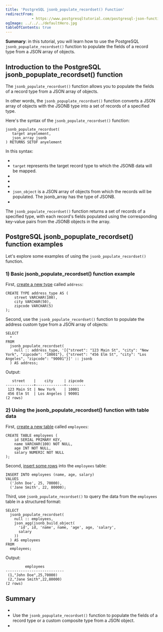```yaml
---
title: 'PostgreSQL jsonb_populate_recordset() Function'
redirectFrom: 
            - https://www.postgresqltutorial.com/postgresql-json-functions/postgresql-jsonb_populate_recordset/
ogImage: ../../../defaultHero.jpg
tableOfContents: true
---
```



**Summary**: in this tutorial, you will learn how to use the PostgreSQL `jsonb_popuplate_recordset()` function to populate the fields of a record type from a JSON array of objects.





## Introduction to the PostgreSQL jsonb_popuplate_recordset() function





The `jsonb_populate_recordset()` function allows you to populate the fields of a record type from a JSON array of objects.





In other words, the `jsonb_popuplate_recordset()` function converts a JSON array of objects with the JSONB type into a set of records of a specified type.





Here's the syntax of the `jsonb_populate_recordset()` function:





```
jsonb_populate_recordset(
   target anyelement,
   json_array jsonb
) RETURNS SETOF anyelement
```





In this syntax:





- 
- `target` represents the target record type to which the JSONB data will be mapped.
- 
-
- 
- `json_object` is a JSON array of objects from which the records will be populated. The jsonb_array has the type of JSONB.
- 





The `jsonb_populate_recordset()` function returns a set of records of a specified type, with each record's fields populated using the corresponding key-value pairs from the JSONB objects in the array.





## PostgreSQL jsonb_popuplate_recordset() function examples





Let's explore some examples of using the `jsonb_populate_recordset()` function.





### 1) Basic jsonb_populate_recordset() function example





First, [create a new type](https://www.postgresqltutorial.com/postgresql-tutorial/postgresql-user-defined-data-types/) called `address`:





```
CREATE TYPE address_type AS (
    street VARCHAR(100),
    city VARCHAR(50),
    zipcode VARCHAR(5)
);
```





Second, use the `jsonb_populate_recordset()` function to populate the address custom type from a JSON array of objects:





```
SELECT
  *
FROM
  jsonb_populate_recordset(
    null :: address_type, '[{"street": "123 Main St", "city": "New York", "zipcode": "10001"}, {"street": "456 Elm St", "city": "Los Angeles", "zipcode": "90001"}]' :: jsonb
  ) AS address;
```





Output:





```
   street    |    city     | zipcode
-------------+-------------+---------
 123 Main St | New York    | 10001
 456 Elm St  | Los Angeles | 90001
(2 rows)
```





### 2) Using the jsonb_populate_recordset() function with table data





First, [create a new table](https://www.postgresqltutorial.com/postgresql-tutorial/postgresql-create-table/) called `employees`:





```
CREATE TABLE employees (
    id SERIAL PRIMARY KEY,
    name VARCHAR(100) NOT NULL,
    age INT NOT NULL,
    salary NUMERIC NOT NULL
);
```





Second, [insert some rows](https://www.postgresqltutorial.com/postgresql-tutorial/postgresql-insert-multiple-rows/) into the `employees` table:





```
INSERT INTO employees (name, age, salary)
VALUES
  ('John Doe', 25, 70000),
  ('Jane Smith', 22, 80000);
```





Third, use `jsonb_populate_recordset()` to query the data from the `employees` table in a structured format:





```
SELECT
  jsonb_populate_recordset(
    null :: employees,
    json_agg(jsonb_build_object(
      'id', id, 'name', name, 'age', age, 'salary',
      salary
    ))
  ) AS employees
FROM
  employees;
```





Output:





```
         employees
---------------------------
 (1,"John Doe",25,70000)
 (2,"Jane Smith",22,80000)
(2 rows)
```





## Summary





- 
- Use the `jsonb_popuplate_recordset()` function to populate the fields of a record type or a custom composite type from a JSON object.
- 


